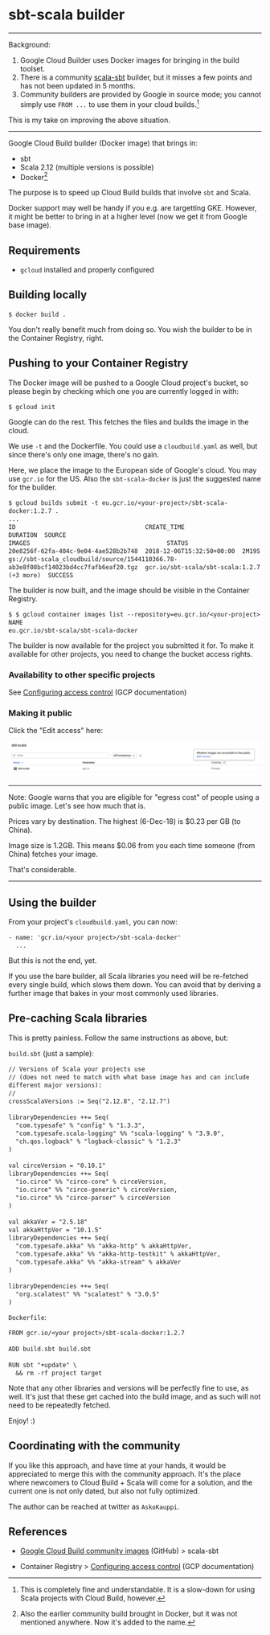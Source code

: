 # sbt-scala builder

---

Background: 

1. Google Cloud Builder uses Docker images for bringing in the build toolset. 
2. There is a community [scala-sbt](https://github.com/GoogleCloudPlatform/cloud-builders-community/tree/master/scala-sbt) builder, but it misses a few points and has not been updated in 5 months.
3. Community builders are provided by Google in source mode; you cannot simply use `FROM ...` to use them in your cloud builds.[^1]

This is my take on improving the above situation. 

[^1]: This is completely fine and understandable. It is a slow-down for using Scala projects with Cloud Build, however.

---

Google Cloud Build builder (Docker image) that brings in:

- sbt
- Scala 2.12 (multiple versions is possible)
- Docker[^2]

The purpose is to speed up Cloud Build builds that involve `sbt` and Scala.

Docker support may well be handy if you e.g. are targetting GKE. However, it might be better to bring in at a higher level (now we get it from Google base image).

[^2]: Also the earlier community build brought in Docker, but it was not mentioned anywhere. Now it's added to the name.

## Requirements

- `gcloud` installed and properly configured

## Building locally

```
$ docker build .
```

You don't really benefit much from doing so. You wish the builder to be in the Container Registry, right.

## Pushing to your Container Registry

The Docker image will be pushed to a Google Cloud project's bucket, so please begin by checking which one you are currently logged in with:

```
$ gcloud init
```

Google can do the rest. This fetches the files and builds the image in the cloud.

We use `-t` and the Dockerfile. You could use a `cloudbuild.yaml` as well, but since there's only one image, there's no gain.

Here, we place the image to the European side of Google's cloud. You may use `gcr.io` for the US. Also the `sbt-scala-docker` is just the suggested name for the builder.

```
$ gcloud builds submit -t eu.gcr.io/<your-project>/sbt-scala-docker:1.2.7 .
...
ID                                    CREATE_TIME                DURATION  SOURCE                                                                               IMAGES                                      STATUS
20e8256f-62fa-404c-9e04-4ae528b2b748  2018-12-06T15:32:50+00:00  2M19S     gs://sbt-scala_cloudbuild/source/1544110366.78-ab3e8f08bcf14023bd4cc7fafb6eaf20.tgz  gcr.io/sbt-scala/sbt-scala:1.2.7 (+3 more)  SUCCESS
```

The builder is now built, and the image should be visible in the Container Registry.

```
$ $ gcloud container images list --repository=eu.gcr.io/<your-project>
NAME
eu.gcr.io/sbt-scala/sbt-scala-docker
```

The builder is now available for the project you submitted it for. To make it available for other projects, you need to change the bucket access rights.


### Availability to other specific projects

See [Configuring access control](https://cloud.google.com/container-registry/docs/access-control) (GCP documentation)

### Making it public

Click the "Edit access" here:

![](.images/making-public.png)

---

Note: Google warns that you are eligible for "egress cost" of people using a public image. Let's see how much that is.

Prices vary by destination. The highest (6-Dec-18) is $0.23 per GB (to China). 

Image size is 1.2GB. This means $0.06 from you each time someone (from China) fetches your image.

That's considerable.

---


## Using the builder

From your project's `cloudbuild.yaml`, you can now:

```
- name: 'gcr.io/<your project>/sbt-scala-docker'
  ...
```

But this is not the end, yet. 

If you use the bare builder, all Scala libraries you need will be re-fetched every single build, which slows them down. You can avoid that by deriving a further image that bakes in your most commonly used libraries.


## Pre-caching Scala libraries

This is pretty painless. Follow the same instructions as above, but:

`build.sbt` (just a sample):

```
// Versions of Scala your projects use
// (does not need to match with what base image has and can include different major versions):
//
crossScalaVersions := Seq("2.12.8", "2.12.7")

libraryDependencies ++= Seq(
  "com.typesafe" % "config" % "1.3.3",
  "com.typesafe.scala-logging" %% "scala-logging" % "3.9.0",
  "ch.qos.logback" % "logback-classic" % "1.2.3"
)

val circeVersion = "0.10.1"
libraryDependencies ++= Seq(
  "io.circe" %% "circe-core" % circeVersion,
  "io.circe" %% "circe-generic" % circeVersion,
  "io.circe" %% "circe-parser" % circeVersion
)

val akkaVer = "2.5.18"
val akkaHttpVer = "10.1.5"
libraryDependencies ++= Seq(
  "com.typesafe.akka" %% "akka-http" % akkaHttpVer,
  "com.typesafe.akka" %% "akka-http-testkit" % akkaHttpVer,
  "com.typesafe.akka" %% "akka-stream" % akkaVer
)

libraryDependencies ++= Seq(
  "org.scalatest" %% "scalatest" % "3.0.5"
)
```

`Dockerfile`:

```
FROM gcr.io/<your project>/sbt-scala-docker:1.2.7

ADD build.sbt build.sbt

RUN sbt "+update" \
  && rm -rf project target
```

Note that any other libraries and versions will be perfectly fine to use, as well. It's just that these get cached into the build image, and as such will not need to be repeatedly fetched.

Enjoy! :)

## Coordinating with the community

If you like this approach, and have time at your hands, it would be appreciated to merge this with the community approach. It's the place where newcomers to Cloud Build + Scala will come for a solution, and the current one is not only dated, but also not fully optimized.

The author can be reached at twitter as `AskoKauppi`. 

## References

- [Google Cloud Build community images](https://github.com/GoogleCloudPlatform/cloud-builders-community) (GitHub) > scala-sbt

- Container Registry > [Configuring access control](https://cloud.google.com/container-registry/docs/access-control) (GCP documentation)

